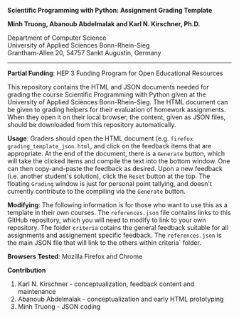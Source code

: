 **Scientific Programming with Python: Assignment Grading Template**

**Minh Truong, Abanoub Abdelmalak and Karl N. Kirschner, Ph.D.**

Department of Computer Science<br>
University of Applied Sciences Bonn-Rhein-Sieg<br>
Grantham-Allee 20, 54757 Sankt Augustin, Germany

---

**Partial Funding**: HEP 3 Funding Program for Open Educational Resources

This repository contains the HTML and JSON documents needed for grading the course Scientific Programming with Python given at the University of Applied Sciences Bonn-Rhein-Sieg. The HTML document can be given to grading helpers for their evaluation of homework assignments. When they open it on their local browser, the content, given as JSON files, should be downloaded from this repository automatically.

**Usage**: Graders should open the HTML document (e.g. `firefox grading_template_json.html`, and click on the feedback items that are appropriate. At the end of the document, there is a `Generate` button, which will take the clicked items and compile the text into the bottom window. One can then copy-and-paste the feedback as desired. Upon a new feedback (i.e. another student's solution), click the `Reset` button at the top. The floating `Grading` window is just for personal point tallying, and doesn't currently contribute to the compiling via the `Generate` button.

**Modifying**: The following information is for those who want to use this as a template in their own courses. The `references.json` file contains links to this GitHub repository, which you will need to modify to link to your own repository. The folder `criteria` cotains the general feedback suitable for all assignments and assignement specific feedback. The `references.json` is the main JSON file that will link to the others within criteria` folder.

**Browsers Tested**: Mozilla Firefox and Chrome

**Contribution**
1. Karl N. Kirschner - conceptualization, feedback content and maintenance
2. Abanoub Abdelmalak - conceptualization and early HTML prototyping
3. Minh Truong - JSON coding
